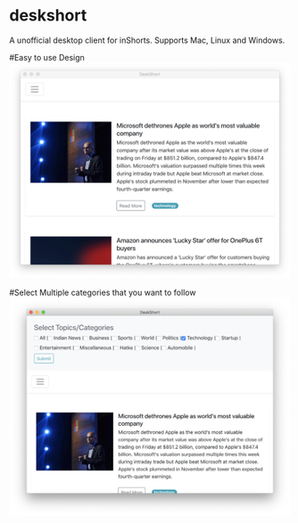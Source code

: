 # deskshort
A unofficial desktop client for inShorts. Supports Mac, Linux and Windows.


#Easy to use Design
![Front page](img/desk-short-inshorts-front-page.png?raw=true "Simplistic Design")


#Select Multiple categories that you want to follow
![Category Selection](img/desk-short-inshorts-select-categories.png?raw=true "Multi Category Selection")

